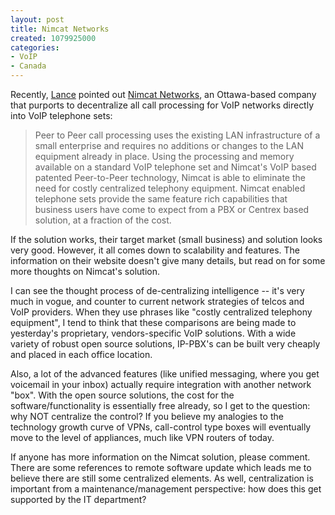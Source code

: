 ```yaml
--- 
layout: post
title: Nimcat Networks
created: 1079925000
categories: 
- VoIP
- Canada
---
```

<p>Recently, <a href="http://www.lancetracey.com" title="Lance Tracey's Blog">Lance</a> pointed out <a href="http://www.nimcatnetworks.com">Nimcat Networks</a>, an Ottawa-based company that purports to decentralize all call processing for VoIP networks directly into VoIP telephone sets:</p>

<blockquote>
Peer to Peer call processing uses the existing LAN infrastructure of a  small enterprise and requires no additions or changes to the LAN equipment  already in place. Using the processing and memory available on a standard  VoIP telephone set and Nimcat's VoIP based patented Peer-to-Peer technology,  Nimcat is able to eliminate the need for costly centralized telephony equipment.  Nimcat enabled telephone sets provide the same feature rich capabilities  that business users have come to expect from a PBX or Centrex based solution, at a fraction of the cost.
</blockquote>

<p>If the solution works, their target market (small business) and solution looks very good. However, it all comes down to scalability and features. The information on their website doesn't give many details, but read on for some more thoughts on Nimcat's solution.</p>
<!--break-->
<p>I can see the thought process of de-centralizing intelligence -- it's very much in vogue, and counter to current network strategies of telcos and VoIP providers. When they use phrases like "costly centralized telephony equipment", I tend to think that these comparisons are being made to yesterday's proprietary, vendors-specific VoIP solutions. With a wide variety of robust open source solutions, IP-PBX's can be built very cheaply and placed in each office location.</p>

<p>Also, a lot of the advanced features (like unified messaging, where you get voicemail in your inbox) actually require integration with another network "box". With the open source solutions, the cost for the software/functionality is essentially free already, so I get to the question: why NOT centralize the control? If you believe my analogies to the technology growth curve of VPNs, call-control type boxes will eventually move to the level of appliances, much like VPN routers of today.</p>

<p>If anyone has more information on the Nimcat solution, please comment. There are some references to remote software update which leads me to believe there are still some centralized elements. As well, centralization is important from a maintenance/management perspective: how does this get supported by the IT department?</p>
